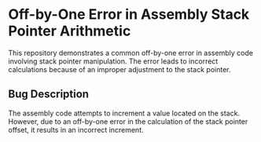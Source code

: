 # Off-by-One Error in Assembly Stack Pointer Arithmetic
This repository demonstrates a common off-by-one error in assembly code involving stack pointer manipulation. The error leads to incorrect calculations because of an improper adjustment to the stack pointer.

## Bug Description
The assembly code attempts to increment a value located on the stack. However, due to an off-by-one error in the calculation of the stack pointer offset, it results in an incorrect increment.